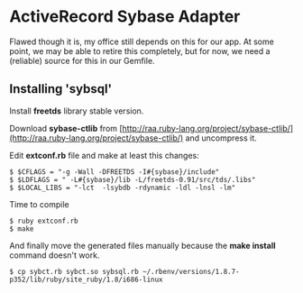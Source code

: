 ActiveRecord Sybase Adapter
==========================

Flawed though it is, my office still depends on this for our app.
At some point, we may be able to retire this completely, but for now, we need a (reliable) source for this in our Gemfile.

Installing 'sybsql'
------------------

Install **freetds** library stable version.

Download **sybase-ctlib** from [http://raa.ruby-lang.org/project/sybase-ctlib/](http://raa.ruby-lang.org/project/sybase-ctlib/) and uncompress it.

Edit **extconf.rb** file and make at least this changes:

    $ $CFLAGS = "-g -Wall -DFREETDS -I#{sybase}/include"
    $ $LDFLAGS = " -L#{sybase}/lib -L/freetds-0.91/src/tds/.libs" 
    $ $LOCAL_LIBS = "-lct  -lsybdb -rdynamic -ldl -lnsl -lm"

Time to compile

    $ ruby extconf.rb
    $ make

And finally move the generated files manually because the **make install** command doesn't work.

    $ cp sybct.rb sybct.so sybsql.rb ~/.rbenv/versions/1.8.7-p352/lib/ruby/site_ruby/1.8/i686-linux